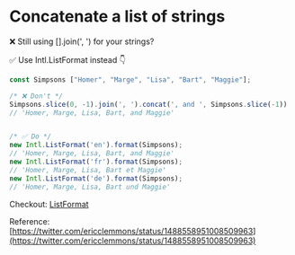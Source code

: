 # Concatenate a list of strings

❌ Still using [].join(', ') for your strings?

✅ Use Intl.ListFormat instead 👇

```js
const Simpsons ["Homer", "Marge", "Lisa", "Bart", "Maggie"];

/* ❌ Don't */
Simpsons.slice(0, -1).join(', ').concat(', and ', Simpsons.slice(-1))
// 'Homer, Marge, Lisa, Bart, and Maggie'


/* ✅ Do */
new Intl.ListFormat('en').format(Simpsons);
// 'Homer, Marge, Lisa, Bart, and Maggie'
new Intl.ListFormat('fr').format(Simpsons);
// 'Homer, Marge, Lisa, Bart et Maggie'
new Intl.ListFormat('de').format(Simpsons);
// 'Homer, Marge, Lisa, Bart und Maggie'
```

Checkout: [ListFormat](https://developer.mozilla.org/en-US/docs/Web/JavaScript/Reference/Global_Objects/Intl/ListFormat)

Reference: [https://twitter.com/ericclemmons/status/1488558951008509963](https://twitter.com/ericclemmons/status/1488558951008509963)
